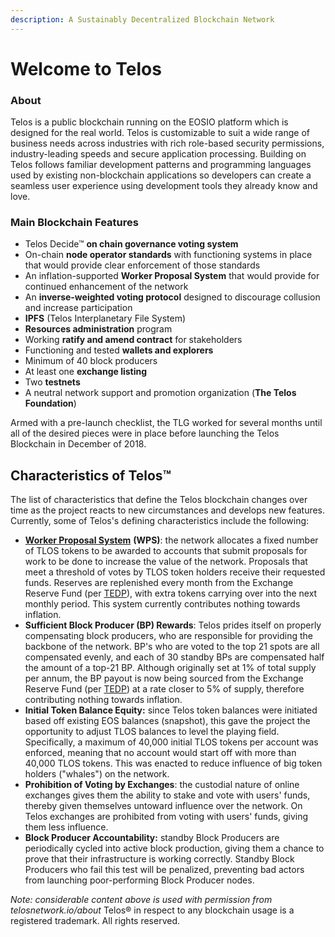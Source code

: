 ```yaml
---
description: A Sustainably Decentralized Blockchain Network
---
```


# Welcome to Telos

### About

Telos is a public blockchain running on the EOSIO platform which is designed for the real world. Telos is customizable to suit a wide range of business needs across industries with rich role-based security permissions, industry-leading speeds and secure application processing. Building on Telos follows familiar development patterns and programming languages used by existing non-blockchain applications so developers can create a seamless user experience using development tools they already know and love.

### Main Blockchain Features

* Telos Decide™ **on chain governance voting system**
* On-chain **node operator standards** with functioning systems in place that would provide clear enforcement of those standards
* An inflation-supported **Worker Proposal System** that would provide for continued enhancement of the network
* An **inverse-weighted voting protocol** designed to discourage collusion and increase participation
* **IPFS** \(Telos Interplanetary File System\)
* **Resources administration** program
* Working **ratify and amend contract** for stakeholders
* Functioning and tested **wallets and explorers**
* Minimum of 40 block producers
* At least one **exchange listing**
* Two **testnets**
* A neutral network support and promotion organization \(**The Telos Foundation**\)

Armed with a pre-launch checklist, the TLG worked for several months until all of the desired pieces were in place before launching the Telos Blockchain in December of 2018.

## Characteristics of Telos™

The list of characteristics that define the Telos blockchain changes over time as the project reacts to new circumstances and develops new features. Currently, some of Telos's defining characteristics include the following:

* [**Worker Proposal System**](https://medium.com/telos-foundation/telos-user-guide-tutorial-worker-proposals-b9b5f422ef08) **\(WPS\)**: the network allocates a fixed number of TLOS tokens to be awarded to accounts that submit proposals for work to be done to increase the value of the network. Proposals that meet a threshold of votes by TLOS token holders receive their requested funds. Reserves are replenished every month from the Exchange Reserve Fund \(per [TEDP](https://medium.com/@goodblock_info/understanding-the-telos-economic-development-plan-bd42d4666374)\), with extra tokens carrying over into the next monthly period. This system currently contributes nothing towards inflation.
* **Sufficient Block Producer \(BP\) Rewards**: Telos prides itself on properly compensating block producers, who are responsible for providing the backbone of the network. BP's who are voted to the top 21 spots are all compensated evenly, and each of 30 standby BPs are compensated half the amount of a top-21 BP. Although originally set at 1% of total supply per annum, the BP payout is now being sourced from the Exchange Reserve Fund \(per [TEDP](https://medium.com/@goodblock_info/understanding-the-telos-economic-development-plan-bd42d4666374)\) at a rate closer to 5% of supply, therefore contributing nothing towards inflation.
* **Initial Token Balance Equity:** since Telos token balances were initiated based off existing EOS balances \(snapshot\), this gave the project the opportunity to adjust TLOS balances to level the playing field. Specifically, a maximum of 40,000 initial TLOS tokens per account was enforced, meaning that no account would start off with more than 40,000 TLOS tokens. This was enacted to reduce influence of big token holders \("whales"\) on the network.
* **Prohibition of Voting by Exchanges**: the custodial nature of online exchanges gives them the ability to stake and vote with users' funds, thereby given themselves untoward influence over the network. On Telos exchanges are prohibited from voting with users' funds, giving them less influence.
* **Block Producer Accountability:** standby Block Producers are periodically cycled into active block production, giving them a chance to prove that their infrastructure is working correctly. Standby Block Producers who fail this test will be penalized, preventing bad actors from launching poor-performing Block Producer nodes.

_Note: considerable content above is used with permission from telosnetwork.io/about_ Telos® in respect to any blockchain usage is a registered trademark. All rights reserved.

